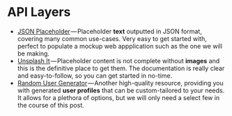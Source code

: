 # API Layers

- [JSON Placeholder](http://jsonplaceholder.typicode.com/) — Placeholder __text__ outputted in JSON format, covering many common use-cases. Very easy to get started with, perfect to populate a mockup web appplication such as the one we will be making.
- [Unsplash It](https://unsplash.it/) — Placeholder content is not complete without __images__ and this is the definitive place to get them. The documentation is really clear and easy-to-follow, so you can get started in no-time.
- [Random User Generator](https://randomuser.me/) — Another high-quality resource, providing you with generated __user profiles__ that can be custom-tailored to your needs. It allows for a plethora of options, but we will only need a select few in the course of this post.
